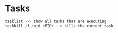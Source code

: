 # Tasks

```java
tasklist --> show all tasks that are executing
taskkill /f /pid <PID> --> kills the current task
```
